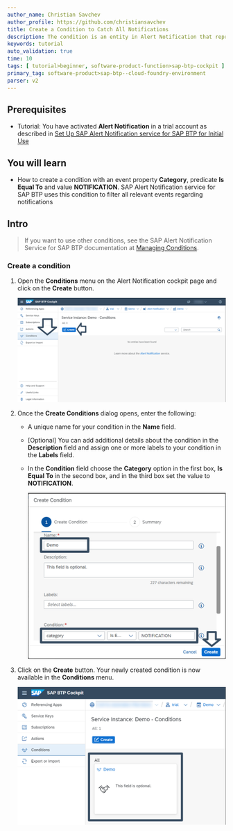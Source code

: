 ```yaml
---
author_name: Christian Savchev
author_profile: https://github.com/christiansavchev
title: Create a Condition to Catch All Notifications
description: The condition is an entity in Alert Notification that represents under what condition one event is matched for delivery  
keywords: tutorial
auto_validation: true
time: 10
tags: [ tutorial>beginner, software-product-function>sap-btp-cockpit ]
primary_tag: software-product>sap-btp--cloud-foundry-environment
parser: v2
---
```


## Prerequisites
- Tutorial: You have activated **Alert Notification** in a trial account as described in [Set Up SAP Alert Notification service for SAP BTP for Initial Use](set-up-alert-notification)

## You will learn
- How to create a condition with an event property **Category**, predicate **Is Equal To** and value **NOTIFICATION**. SAP Alert Notification service for SAP BTP uses this condition to filter all relevant events regarding notifications

## Intro
> If you want to use other conditions, see the SAP Alert Notification Service for SAP BTP documentation at [Managing Conditions](https://help.sap.com/docs/ALERT_NOTIFICATION/5967a369d4b74f7a9c2b91f5df8e6ab6/35ca5de101fc4d5791cdbb2df15e9d9b.html?locale=en-US).

### Create a condition

1.	Open the **Conditions** menu on the Alert Notification cockpit page and click on the **Create** button.

    ![Condition](1-Conditions.png)

2.	Once the **Create Conditions** dialog opens, enter the following:
    * A unique name for your condition in the **Name** field.
    * [Optional] You can add additional details about the condition in the **Description** field and assign one or more labels to your condition in the **Labels** field. 
    * In the **Condition** field choose the **Category** option in the first box, **Is Equal To** in the second box, and in the third box set the value to **NOTIFICATION**. 

        ![Create](2-Create.png)
    
3. Click on the **Create** button. Your newly created condition is now available in the **Conditions** menu.

    ![DemoConditions](3-DemoCond.png)
